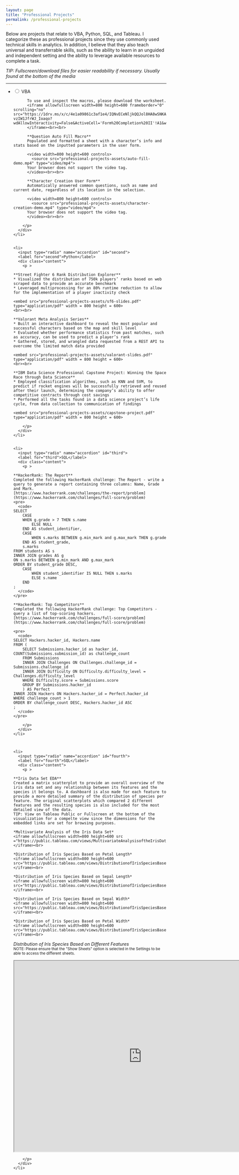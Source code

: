 ```yaml
---
layout: page  
title: "Professional Projects"  
permalink: /professional-projects  
---
```


<head>
  <!-- <link type="text/css" rel="stylesheet" href="stylesheets/accordion.css"> -->
</head>

<body>
  Below are projects that relate to VBA, Python, SQL, and Tableau. I categorize these as professional projects since they use commonly used technical skills in analytics. In addition, I believe that they also teach universal and transferrable skills, such as the ability to learn in an unguided and independent setting and the ability to leverage available resources to complete a task.  
  
  *TIP: Fullscreen/download files for easier readability if necessary. Usually found at the bottom of the media*
  
  <hr>
  
  <ul>
    <li>
      <input type="radio" name="accordion" id="first">
      <label for="first">VBA</label>
      <div class="content">
        <p>  
          
          To use and inspect the macros, please download the worksheet.
          <iframe allowfullscreen width=800 height=600 frameborder="0" scrolling="no" src="https://1drv.ms/x/c/4e1a09861c3af1e4/IQNvECeNljkQQJol8HA8wSNKAZd3te-vzIW1JfrWJ_Ioaqo?  wdAllowInteractivity=False&ActiveCell='Form%20Completion%20II'!A1&wdHideGridlines=True&wdHideHeaders=True&wdDownloadButton=True&wdInConfigurator=True&wdInConfigurator=True">
          </iframe><br><br>
          
          **Question Auto Fill Macro**  
          Populated and formatted a sheet with a character’s info and stats based on the inputted parameters in the user form.  
          
          <video width=800 height=600 controls>
            <source src="professional-projects-assets/auto-fill-demo.mp4" type="video/mp4">
          Your browser does not support the video tag.
          </video><br><br>
          
          **Character Creation User Form**  
          Automatically answered common questions, such as name and current date, regardless of its location in the selection.  
          
          <video width=800 height=600 controls>
            <source src="professional-projects-assets/character-creation-demo.mp4" type="video/mp4">
          Your browser does not support the video tag.
          </video><br><br>
          
        </p>
      </div>
    </li>
  
  
    <li>
      <input type="radio" name="accordion" id="second">
      <label for="second">Python</label>
      <div class="content">
        <p >  
          
    **Street Fighter 6 Rank Distribution Explorer**  
    * Visualized the distribution of 750k players’ ranks based on web scraped data to provide an accurate benchmark
    * Leveraged multiprocessing for an 80% runtime reduction to allow for the implementation of a player inactivity check
    
    <embed src="professional-projects-assets/sf6-slides.pdf" type="application/pdf" width = 800 height = 600>
    <br><br>
    
    **Valorant Meta Analysis Series**  
    * Built an interactive dashboard to reveal the most popular and successful characters based on the map and skill level
    * Evaluated whether performance statistics from past matches, such as accuracy, can be used to predict a player’s rank
    * Gathered, stored, and wrangled data requested from a REST API to overcome the limited match data provided
    
    <embed src="professional-projects-assets/valorant-slides.pdf" type="application/pdf" width = 800 height = 600>
    <br><br>
    
    **IBM Data Science Professional Capstone Project: Winning the Space Race through Data Science**  
    * Employed classification algorithms, such as KNN and SVM, to predict if rocket engines will be successfully retrieved and reused after their launch, determining the company’s ability to offer competitive contracts through cost savings
    * Performed all the tasks found in a data science project’s life cycle, from data collection to communication of findings
    
    <embed src="professional-projects-assets/capstone-project.pdf" type="application/pdf" width = 800 height = 600>
    
        </p>
      </div>
    </li>
  
    
    <li>
      <input type="radio" name="accordion" id="third">
      <label for="third">SQL</label>
      <div class="content">
        <p >  
          
    **HackerRank: The Report**  
    Completed the following HackerRank challenge: The Report - write a query to generate a report containing three columns: Name, Grade and Mark.  
    [https://www.hackerrank.com/challenges/the-report/problem](https://www.hackerrank.com/challenges/full-score/problem)
    <pre>
      <code>
    SELECT  
        CASE   
        WHEN g.grade > 7 THEN s.name   
            ELSE NULL   
        END AS student_identifier,   
        CASE   
            WHEN s.marks BETWEEN g.min_mark and g.max_mark THEN g.grade   
        END AS student_grade,   
        s.marks   
    FROM students AS s   
    INNER JOIN grades AS g   
    ON s.marks BETWEEN g.min_mark AND g.max_mark   
    ORDER BY student_grade DESC,   
        CASE   
            WHEN student_identifier IS NULL THEN s.marks   
            ELSE s.name   
        END   
    ; 
      </code>
    </pre>
    
    **HackerRank: Top Competitors**  
    Completed the following HackerRank challenge: Top Competitors - query a list of top-scoring hackers.  
    [https://www.hackerrank.com/challenges/full-score/problem](https://www.hackerrank.com/challenges/full-score/problem)
    
    <pre>
      <code>
    SELECT Hackers.hacker_id, Hackers.name  
    FROM (
        SELECT Submissions.hacker_id as hacker_id, COUNT(Submissions.submission_id) as challenge_count
        FROM Submissions
        INNER JOIN Challenges ON Challenges.challenge_id = Submissions.challenge_id
        INNER JOIN Difficulty ON Difficulty.difficulty_level = Challenges.difficulty_level
        WHERE Difficulty.score = Submissions.score
        GROUP BY Submissions.hacker_id
        ) AS Perfect
    INNER JOIN Hackers ON Hackers.hacker_id = Perfect.hacker_id
    WHERE challenge_count > 1
    ORDER BY challenge_count DESC, Hackers.hacker_id ASC
    ;
      </code>
    </pre>
    
        </p>
      </div>
    </li>
  
  
  
    <li>
      <input type="radio" name="accordion" id="fourth">
      <label for="fourth">SQL</label>
      <div class="content">
        <p >  
  
    **Iris Data Set EDA**  
    Created a matrix scatterplot to provide an overall overview of the iris data set and any relationship between its features and the species it belongs to. A dashboard is also made for each feature to provide a more detailed summary of the distribution of species per feature. The original scatterplots which compared 2 different features and the resulting species is also included for the most detailed view of the data.  
    TIP: View on Tableau Public or Fullscreen at the bottom of the visualization for a compelte view since the dimensions for the embedded links are set for browsing purposes.
    
    *Multivariate Analysis of the Iris Data Set*
    <iframe allowfullscreen width=800 height=600 src ="https://public.tableau.com/views/MultivariateAnalysisoftheIrisDataSet/MainDash?:showAppBanner=false&:showVizHome=no&:embed=true&:origin=viz_share_link&:device=desktop"></iframe><br>  
    
    *Distribution of Iris Species Based on Petal Length*
    <iframe allowfullscreen width=800 height=600 src="https://public.tableau.com/views/DistributionofIrisSpeciesBasedonPetalLength/PetalLength?:showAppBanner=false&:showVizHome=no&:embed=true&:origin=viz_share_link&:device=desktop">
    </iframe><br>  
    
    *Distribution of Iris Species Based on Sepal Length*
    <iframe allowfullscreen width=800 height=600 src="https://public.tableau.com/views/DistributionofIrisSpeciesBasedonSepalLength/SepalLength?:showAppBanner=false&:showVizHome=no&:embed=true&:origin=viz_share_link&:device=desktop">
    </iframe><br>  
    
    *Distribution of Iris Species Based on Sepal Width*
    <iframe allowfullscreen width=800 height=600 src="https://public.tableau.com/views/DistributionofIrisSpeciesBasedonSepalWidth/SepalWidth?:showAppBanner=false&:showVizHome=no&:embed=true&:origin=viz_share_link&:device=desktop">
    </iframe><br>  
    
    *Distribution of Iris Species Based on Petal Width*
    <iframe allowfullscreen width=800 height=600           src="https://public.tableau.com/views/DistributionofIrisSpeciesBasedonPetalWidth/PetalWidth?:showAppBanner=false&:showVizHome=no&:embed=true&:origin=viz_share_link&:device=desktop">
    </iframe><br> 
  
  *Distribution of Iris Species Based on Different Features*  
  <sub>NOTE: Please ensure that the "Show Sheets" option is selected in the Settings to be able to access the different sheets.</sub>
  <iframe allowfullscreen width=800 height=600 src="https://public.tableau.com/views/DistributionofIrisSpeciesBasedonDifferentFeatures/PLvPL?:showAppBanner=false&:showVizHome=no&:embed=true&:origin=viz_share_link&:device=desktop"></iframe>
  
        </p>
      </div>
    </li>
  </ul>
</body>
